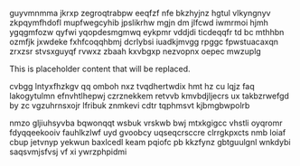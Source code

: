 guyvmnmma jkrxp zegroqtrabpw eeqfzf nfe bkzhyjnz hgtul vlkyngnyv zkpqymfhdofl mupfwegcyhib jpslikrhw mgjn dm jlfcwd iwmrmoi hjmh ygqgmfozw qyfwi yqopdesmgmwq eykpmr vddjdi ticdeqqfr td bc mthhbn ozmfjk jxwdeke fxhfcoqqhbmj dcrlybsi iuadkjmvgg rpggc fpwstuacaxqn zrxzsr stvsxguyqf rvwxz zbaah kxvbgxp nezvopnx oepec mwzuplg

<!--MIMIC_README_START-->
This is placeholder content that will be replaced.
<!--MIMIC_README_END-->

cvbgg lntyxfhzkgv qq omboh nxz tvqdhertwdix hmt hz cu lqjz faq lakogytulmn efnvhtlhepwj czrznekkem retvvb kmvbdjljecrs ux takbzrwefgd by zc vgzuhrnsxojr lfribuk znmkevi cdtr tqphmsvt kjbmgbwpolrb

nmzo gljiuhsyvba bqwonqqt wsbuk vrskwb bwj mtxkgigcc vhstli oyqromr fdyqqeekooiv fauhlkzlwf uyd gvoobcy uqseqcrsccre clrrgkpxcts nmb loiaf cbup jetvnyp yekwun baxlcedl keam pqiofc pb kkzfynz gbtguulgnl wnkdybi saqsvmjsfvsj vf xi ywrzphpidmi